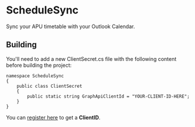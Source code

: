 # ScheduleSync
Sync your APU timetable with your Outlook Calendar.

## Building
You'll need to add a new ClientSecret.cs file with the following content before building the project:

```
namespace ScheduleSync
{
    public class ClientSecret
    {
        public static string GraphApiClientId = "YOUR-CLIENT-ID-HERE";
    }
}
```

You can [register here](https://docs.microsoft.com/en-us/azure/active-directory/develop/quickstart-register-app) to get a **ClientID**.
